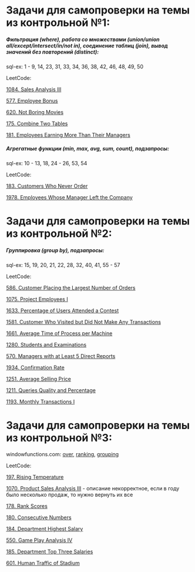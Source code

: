 # Задачи для самопроверки на темы из контрольной №1:

##### Фильтрация (where), работа со множествами (union/union all/except/intersect/in/not in), соединение таблиц (join), вывод значений без повторений (distinct):

sql-ex: 1 - 9, 14, 23, 31, 33, 34, 36, 38, 42, 46, 48, 49, 50

LeetCode:

[1084. Sales Analysis III](https://leetcode.com/problems/sales-analysis-iii/description/)

[577. Employee Bonus](https://leetcode.com/problems/employee-bonus/)

[620. Not Boring Movies](https://leetcode.com/problems/not-boring-movies/)

[175. Combine Two Tables](https://leetcode.com/problems/combine-two-tables/)

[181. Employees Earning More Than Their Managers](https://leetcode.com/problems/employees-earning-more-than-their-managers/)

##### Агрегатные функции (min, max, avg, sum, count), подзапросы:

sql-ex: 10 - 13, 18, 24 - 26, 53, 54

LeetCode:

[183. Customers Who Never Order](https://leetcode.com/problems/customers-who-never-order/)

[1978. Employees Whose Manager Left the Company](https://leetcode.com/problems/employees-whose-manager-left-the-company/)

# Задачи для самопроверки на темы из контрольной №2:

##### Группировка (group by), подзапросы:
sql-ex: 15, 19, 20, 21, 22, 28, 32, 40, 41, 55 - 57

LeetCode:

[586. Customer Placing the Largest Number of Orders](https://leetcode.com/problems/customer-placing-the-largest-number-of-orders/)

[1075. Project Employees I](https://leetcode.com/problems/project-employees-i/)

[1633. Percentage of Users Attended a Contest](https://leetcode.com/problems/percentage-of-users-attended-a-contest/)

[1581. Customer Who Visited but Did Not Make Any Transactions](https://leetcode.com/problems/customer-who-visited-but-did-not-make-any-transactions/)

[1661. Average Time of Process per Machine](https://leetcode.com/problems/average-time-of-process-per-machine/)

[1280. Students and Examinations](https://leetcode.com/problems/students-and-examinations/)

[570. Managers with at Least 5 Direct Reports](https://leetcode.com/problems/managers-with-at-least-5-direct-reports/)

[1934. Confirmation Rate](https://leetcode.com/problems/confirmation-rate/)

[1251. Average Selling Price](https://leetcode.com/problems/average-selling-price/)

[1211. Queries Quality and Percentage](https://leetcode.com/problems/queries-quality-and-percentage/)

[1193. Monthly Transactions I](https://leetcode.com/problems/monthly-transactions-i/)

# Задачи для самопроверки на темы из контрольной №3:

windowfunctions.com: [over](https://www.windowfunctions.com/questions/over/), [ranking](https://www.windowfunctions.com/questions/ranking/), [grouping](https://www.windowfunctions.com/questions/grouping/)

LeetCode:

[197. Rising Temperature](https://leetcode.com/problems/rising-temperature/description/)

[1070. Product Sales Analysis III](https://leetcode.com/problems/product-sales-analysis-iii/description/) - описание некорректное, если в году было несколько продаж, то нужно вернуть их все

[178. Rank Scores](https://leetcode.com/problems/rank-scores/description/)

[180. Consecutive Numbers](https://leetcode.com/problems/consecutive-numbers/)

[184. Department Highest Salary](https://leetcode.com/problems/department-highest-salary/description/)

[550. Game Play Analysis IV](https://leetcode.com/problems/game-play-analysis-iv/description/)

[185. Department Top Three Salaries](https://leetcode.com/problems/department-top-three-salaries/description/)

[601. Human Traffic of Stadium](https://leetcode.com/problems/human-traffic-of-stadium/description/)
